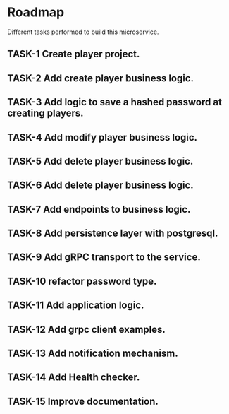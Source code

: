 # Roadmap

Different tasks performed to build this microservice.

## TASK-1 Create player project.
## TASK-2 Add create player business logic.
## TASK-3 Add logic to save a hashed password at creating players.
## TASK-4 Add modify player business logic.
## TASK-5 Add delete player business logic.
## TASK-6 Add delete player business logic.
## TASK-7 Add endpoints to business logic.
## TASK-8 Add persistence layer with postgresql.
## TASK-9 Add gRPC transport to the service.
## TASK-10 refactor password type.
## TASK-11 Add application logic.
## TASK-12 Add grpc client examples.
## TASK-13 Add notification mechanism.
## TASK-14 Add Health checker.
## TASK-15 Improve documentation.